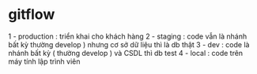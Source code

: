 # gitflow

1 - production : triển khai cho khách hàng 
2 - staging : code vẫn là nhánh bất kỳ  thường develop ) nhưng cơ sở dữ liệu thì là db thật
3 - dev : code là nhánh bất kỳ ( thường develop ) và CSDL thì db test 
4 - local : code trên máy tính lập trình viên 
